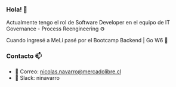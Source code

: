 ### Hola! 👋
Actualmente tengo el rol de Software Developer en el equipo de IT Governance - Process Reengineering ⚙️

Cuando ingresé a MeLi pasé por el Bootcamp Backend | Go W6 🌱

### Contacto 📫
- 📧 Correo: nicolas.navarro@mercadolibre.cl
- 💬 Slack: ninavarro

<!--
**nico-navarro/nico-navarro** is a ✨ _special_ ✨ repository because its `README.md` (this file) appears on your GitHub profile.

Here are some ideas to get you started:

- 🔭 I’m currently working on ...
- 🌱 I’m currently learning ...
- 👯 I’m looking to collaborate on ...
- 🤔 I’m looking for help with ...
- 💬 Ask me about ...
- 📫 How to reach me: ...
- 😄 Pronouns: he/his
- ⚡ Fun fact: ...
-->
